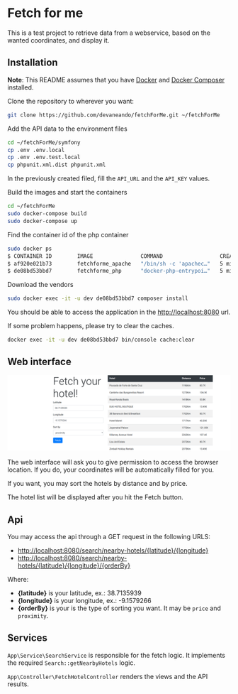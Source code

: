 # Fetch for me

This is a test project to retrieve data from a webservice, based on the wanted coordinates, and display it.

## Installation

**Note**: This README assumes that you have [Docker](https://docs.docker.com/install/linux/docker-ce/ubuntu/) and [Docker Composer](https://docs.docker.com/compose/install/) installed.

Clone the repository to wherever you want:

```bash
git clone https://github.com/devaneando/fetchForMe.git ~/fetchForMe
```

Add the API data to the environment files

```bash
cd ~/fetchForMe/symfony
cp .env .env.local
cp .env .env.test.local
cp phpunit.xml.dist phpunit.xml
```

In the previously created filed, fill the `API_URL` and the `API_KEY` values.

Build the images and start the containers

```bash
cd ~/fetchForMe
sudo docker-compose build
sudo docker-compose up
```

Find the container id of the php container

```bash
sudo docker ps
$ CONTAINER ID        IMAGE               COMMAND                  CREATED             STATUS              PORTS                           NAMES
$ af920e021b73        fetchforme_apache   "/bin/sh -c 'apachec…"   5 minutes ago       Up 5 minutes        443/tcp, 0.0.0.0:8080->80/tcp   sf4_apache
$ de08bd53bbd7        fetchforme_php      "docker-php-entrypoi…"   5 minutes ago       Up 5 minutes        9000/tcp                        sf4_php
```

Download the vendors

```bash
sudo docker exec -it -u dev de08bd53bbd7 composer install
```

You should be able to access the application in the <http://localhost:8080> url.

If some problem happens, please try to clear the caches.

```bash
docker exec -it -u dev de08bd53bbd7 bin/console cache:clear
```

## Web interface

![](screen-001.png)

The web interface will ask you to give permission to access the browser location. If you do, your coordinates will be automatically filled for you.

If you want, you may sort the hotels by distance and by price.

The hotel list will be displayed after you hit the Fetch button.

## Api

You may access the api through a GET request in the following URLS:

- <http://localhost:8080/search/nearby-hotels/{latitude}/{longitude}>
- <http://localhost:8080/search/nearby-hotels/{latitude}/{longitude}/{orderBy}>

Where:

- **{latitude}** is your latitude, ex.: 38.7135939
- **{longitude}** is your longitude, ex.: -9.1579266
- **{orderBy}** is your is the type of sorting you want. It may be `price` and `proximity`.

## Services

`App\Service\SearchService` is responsible for the fetch logic. It implements the required `Search::getNearbyHotels` logic.

`App\Controller\FetchHotelController` renders the views and the API results.
